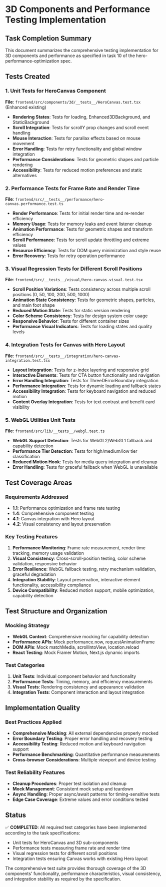 # 3D Components and Performance Testing Implementation

## Task Completion Summary

This document summarizes the comprehensive testing implementation for 3D components and performance as specified in task 10 of the hero-performance-optimization spec.

## Tests Created

### 1. Unit Tests for HeroCanvas Component
**File**: `frontend/src/components/3d/__tests__/HeroCanvas.test.tsx` (Enhanced existing)
- **Rendering States**: Tests for loading, Enhanced3DBackground, and StaticBackground
- **Scroll Integration**: Tests for scrollY prop changes and scroll event handling
- **Mouse Interaction**: Tests for parallax effects based on mouse movement
- **Error Handling**: Tests for retry functionality and global window integration
- **Performance Considerations**: Tests for geometric shapes and particle rendering
- **Accessibility**: Tests for reduced motion preferences and static alternatives

### 2. Performance Tests for Frame Rate and Render Time
**File**: `frontend/src/__tests__/performance/hero-canvas.performance.test.ts`
- **Render Performance**: Tests for initial render time and re-render efficiency
- **Memory Usage**: Tests for memory leaks and event listener cleanup
- **Animation Performance**: Tests for geometric shapes and transform efficiency
- **Scroll Performance**: Tests for scroll update throttling and extreme values
- **Resource Efficiency**: Tests for DOM query minimization and style reuse
- **Error Recovery**: Tests for retry operation performance

### 3. Visual Regression Tests for Different Scroll Positions
**File**: `frontend/src/__tests__/visual/hero-canvas.visual.test.tsx`
- **Scroll Position Variations**: Tests consistency across multiple scroll positions (0, 50, 100, 200, 500, 1000)
- **Animation State Consistency**: Tests for geometric shapes, particles, and main foot shape
- **Reduced Motion State**: Tests for static version rendering
- **Color Scheme Consistency**: Tests for design system color usage
- **Responsive Behavior**: Tests for different container sizes
- **Performance Visual Indicators**: Tests for loading states and quality levels

### 4. Integration Tests for Canvas with Hero Layout
**File**: `frontend/src/__tests__/integration/hero-canvas-integration.test.tsx`
- **Layout Integration**: Tests for z-index layering and responsive grid
- **Interactive Elements**: Tests for CTA button functionality and navigation
- **Error Handling Integration**: Tests for ThreeDErrorBoundary integration
- **Performance Integration**: Tests for dynamic loading and fallback states
- **Accessibility Integration**: Tests for keyboard navigation and reduced motion
- **Content Overlay Integration**: Tests for text contrast and benefit card visibility

### 5. WebGL Utilities Unit Tests
**File**: `frontend/src/lib/__tests__/webgl.test.ts`
- **WebGL Support Detection**: Tests for WebGL2/WebGL1 fallback and capability detection
- **Performance Tier Detection**: Tests for high/medium/low tier classification
- **Reduced Motion Hook**: Tests for media query integration and cleanup
- **Error Handling**: Tests for graceful fallback when WebGL is unavailable

## Test Coverage Areas

### Requirements Addressed
- **1.1**: Performance optimization and frame rate testing
- **1.4**: Comprehensive component testing
- **4.1**: Canvas integration with Hero layout
- **4.2**: Visual consistency and layout preservation

### Key Testing Features
1. **Performance Monitoring**: Frame rate measurement, render time tracking, memory usage validation
2. **Visual Consistency**: Cross-scroll-position testing, color scheme validation, responsive behavior
3. **Error Resilience**: WebGL fallback testing, retry mechanism validation, graceful degradation
4. **Integration Stability**: Layout preservation, interactive element functionality, accessibility compliance
5. **Device Compatibility**: Reduced motion support, mobile optimization, capability detection

## Test Structure and Organization

### Mocking Strategy
- **WebGL Context**: Comprehensive mocking for capability detection
- **Performance APIs**: Mock performance.now, requestAnimationFrame
- **DOM APIs**: Mock matchMedia, scrollIntoView, location.reload
- **React Testing**: Mock Framer Motion, Next.js dynamic imports

### Test Categories
1. **Unit Tests**: Individual component behavior and functionality
2. **Performance Tests**: Timing, memory, and efficiency measurements
3. **Visual Tests**: Rendering consistency and appearance validation
4. **Integration Tests**: Component interaction and layout integration

## Implementation Quality

### Best Practices Applied
- **Comprehensive Mocking**: All external dependencies properly mocked
- **Error Boundary Testing**: Proper error handling and recovery testing
- **Accessibility Testing**: Reduced motion and keyboard navigation support
- **Performance Benchmarking**: Quantitative performance measurements
- **Cross-browser Considerations**: Multiple viewport and device testing

### Test Reliability Features
- **Cleanup Procedures**: Proper test isolation and cleanup
- **Mock Management**: Consistent mock setup and teardown
- **Async Handling**: Proper async/await patterns for timing-sensitive tests
- **Edge Case Coverage**: Extreme values and error conditions tested

## Status

✅ **COMPLETED**: All required test categories have been implemented according to the task specifications:
- Unit tests for HeroCanvas and 3D sub-components
- Performance tests measuring frame rate and render time
- Visual regression tests for different scroll positions
- Integration tests ensuring Canvas works with existing Hero layout

The comprehensive test suite provides thorough coverage of the 3D components' functionality, performance characteristics, visual consistency, and integration stability as required by the specification.
